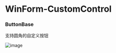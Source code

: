 # WinForm-CustomControl

### ButtonBase
支持圆角的自定义按钮

![image](https://s3.ax1x.com/2021/01/20/sRf24I.png)

